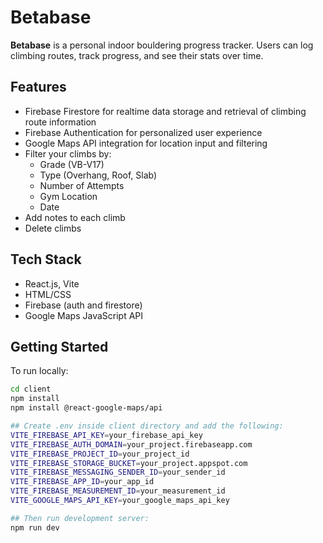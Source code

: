 # Betabase 

**Betabase** is a personal indoor bouldering progress tracker. Users can log climbing routes, track progress, and see their stats over time.

## Features
- Firebase Firestore for realtime data storage and retrieval of climbing route information
- Firebase Authentication for personalized user experience
- Google Maps API integration for location input and filtering
- Filter your climbs by:
    - Grade (VB-V17)
    - Type (Overhang, Roof, Slab)
    - Number of Attempts
    - Gym Location
    - Date
- Add notes to each climb
- Delete climbs


## Tech Stack
- React.js, Vite
- HTML/CSS
- Firebase (auth and firestore)
- Google Maps JavaScript API

## Getting Started
To run locally:
```bash
cd client
npm install
npm install @react-google-maps/api

## Create .env inside client directory and add the following:
VITE_FIREBASE_API_KEY=your_firebase_api_key
VITE_FIREBASE_AUTH_DOMAIN=your_project.firebaseapp.com
VITE_FIREBASE_PROJECT_ID=your_project_id
VITE_FIREBASE_STORAGE_BUCKET=your_project.appspot.com
VITE_FIREBASE_MESSAGING_SENDER_ID=your_sender_id
VITE_FIREBASE_APP_ID=your_app_id
VITE_FIREBASE_MEASUREMENT_ID=your_measurement_id
VITE_GOOGLE_MAPS_API_KEY=your_google_maps_api_key

## Then run development server:
npm run dev